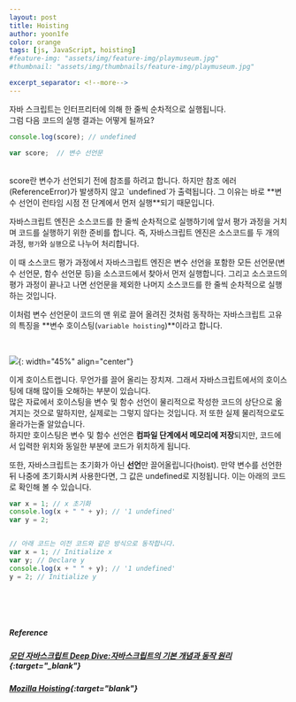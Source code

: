 ```yaml
---
layout: post
title: Hoisting
author: yoon1fe
color: orange
tags: [js, JavaScript, hoisting]
#feature-img: "assets/img/feature-img/playmuseum.jpg"
#thumbnail: "assets/img/thumbnails/feature-img/playmuseum.jpg"

excerpt_separator: <!--more-->
---
```


<!--more-->

자바 스크립트는 인터프리터에 의해 한 줄씩 순차적으로 실행됩니다.
<br>
그럼 다음 코드의 실행 결과는 어떻게 될까요?

```javascript
console.log(score); // undefined

var score;  // 변수 선언문
```
<br>
score란 변수가 선언되기 전에 참조를 하려고 합니다. 하지만 참조 에러(ReferenceError)가 발생하지 않고 `undefined`가 출력됩니다. 그 이유는 바로 **변수 선언이 런타임 시점 전 단계에서 먼저 실행**되기 때문입니다.

자바스크립트 엔진은 소스코드를 한 줄씩 순차적으로 실행하기에 앞서 평가 과정을 거치며 코드를 실행하기 위한 준비를 합니다. 즉, 자바스크립트 엔진은 소스코드를 두 개의 과정, `평가`와 `실행`으로 나누어 처리합니다.

이 때 소스코드 평가 과정에서 자바스크립트 엔진은 변수 선언을 포함한 모든 선언문(변수 선언문, 함수 선언문 등)을 소스코드에서 찾아서 먼저 실행합니다. 그리고 소스코드의 평가 과정이 끝나고 나면 선언문을 제외한 나머지 소스코드를 한 줄씩 순차적으로 실행하는 것입니다.

이처럼 변수 선언문이 코드의 맨 위로 끌어 올려진 것처럼 동작하는 자바스크립트 고유의 특징을 **변수 호이스팅(`variable hoisting`)**이라고 합니다.

<br>

![](https://lk.co.kr/storage/lk/ko/catalogue/2018/01/12/gFcUcAi1KCJ7w4NCxdtVYi4j8IiIfQ0hsdds8vAA_sm.jpeg){: width="45%" align="center"}

이게 호이스트랩니다. 무언가를 끌어 올리는 장치져. 그래서 자바스크립트에서의 호이스팅에 대해 많이들 오해하는 부분이 있습니다.<br>
많은 자료에서 호이스팅을 변수 및 함수 선언이 물리적으로 작성한 코드의 상단으로 옮겨지는 것으로 말하지만, 실제로는 그렇지 않다는 것입니다. 저 또한 실제 물리적으로도 올라가는줄 알았습니다.<br>
하지만 호이스팅은 변수 및 함수 선언은 **컴파일 단계에서 메모리에 저장**되지만, 코드에서 입력한 위치와 동일한 부분에 코드가 위치하게 됩니다.

또한, 자바스크립트는 초기화가 아닌 **선언**만 끌어올립니다(hoist). 만약 변수를 선언한 뒤 나중에 초기화시켜 사용한다면, 그 값은 undefined로 지정됩니다. 이는 아래의 코드로 확인해 볼 수 있습니다.

```javascript
var x = 1; // x 초기화
console.log(x + " " + y); // '1 undefined'
var y = 2;


// 아래 코드는 이전 코드와 같은 방식으로 동작합니다.
var x = 1; // Initialize x
var y; // Declare y
console.log(x + " " + y); // '1 undefined'
y = 2; // Initialize y
```

<br>
<br>
<br>

##### Reference
##### [모던 자바스크립트 Deep Dive:자바스크립트의 기본 개념과 동작 원리](http://www.yes24.com/Product/Goods/92742567){:target="_blank"}<br>
##### [Mozilla Hoisting](https://developer.mozilla.org/ko/docs/Glossary/Hoisting){:target="blank"}